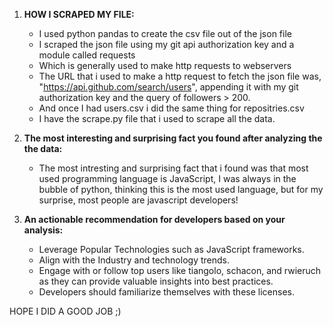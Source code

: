 1. **HOW I SCRAPED MY FILE:**<br />
      * I used python pandas to create the csv file out of the json file <br />
      * I scraped the json file using my git api authorization key and a module called requests<br />
      * Which is generally used to make http requests to webservers<br />
      * The URL that i used to make a http request to fetch the json file was, "https://api.github.com/search/users", appending it with my git authorization key and the query of followers > 200.<br />
      * And once I had users.csv i did the same thing for repositries.csv<br />
      * I have the scrape.py file that i used to scrape all the data.<br />

2. **The most interesting and surprising fact you found after analyzing the the data:**<br />
      * The most intresting and surprising fact that i found was that most used programming language is JavaScript, I was always in the bubble of python, thinking this is the most used language, but for my surprise, most people are javascript developers!<br />

3. **An actionable recommendation for developers based on your analysis:**<br />
      * Leverage Popular Technologies such as JavaScript frameworks.<br />
      * Align with the Industry and technology trends.<br />
      * Engage with or follow top users like tiangolo, schacon, and rwieruch as they can provide valuable insights into best practices.<br />
      * Developers should familiarize themselves with these licenses.<br />

HOPE I DID A GOOD JOB ;)

